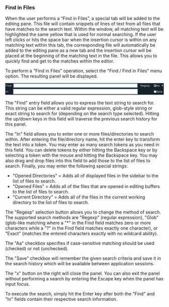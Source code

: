 ### Find in Files

When the user performs a “Find in Files”, a special tab will be added to the editing pane.  This file will contain snippets of lines of text from all files that have matches to the search text.  Within the window, all matching text will be highlighted the same yellow that is used for normal searching.  If the user left clicks or hits the space bar when the insertion cursor is within on any matching text within this tab, the corresponding file will automatically be added to the editing pane as a new tab and the insertion cursor will be placed at the beginning of the matching text in the file.  This allows you to quickly find and get to the matches within the editor.

To perform a "Find in Files" operation, select the "Find / Find in Files" menu option. The resulting panel will be displayed.

![](assets/Find-in-Files.png)

The "Find" entry field allows you to express the text string to search for. This string can be either a valid regular expression, glob-style string or exact string to search for (depending on the search type selected). Hitting the up/down keys in this field will traverse the previous search history for this panel.

The "In" field allows you to enter one or more files/directories to search within. After entering the file/directory name, hit the enter key to transform the text into a token. You may enter as many search tokens as you need in this field. You can delete tokens by either hitting the Backspace key or by selecting a token with the mouse and hitting the Backspace key. You may also drag and drop files into this field to add those to the list of files to search. Finally, you may enter the following special strings:

- "Opened Directories" = Adds all of displayed files in the sidebar to the list of files to search.
- "Opened Files" = Adds all of the files that are opened in editing buffers to the list of files to search.
- "Current Directory" = Adds all of the files in the current working directory to the list of files to search.

The "Regexp" selection button allows you to change the method of search. The supported search methods are "Regexp" (regular expression), "Glob" (glob-like matching where a "*" in the Find field matches zero or more characters while a "?" in the Find field matches exactly one character), or "Exact" (matches the entered characters exactly with no wildcard ability).

The "Aa" checkbox specifies if case-sensitive matching should be used (checked) or not (unchecked).

The "Save" checkbox will remember the given search criteria and save it in the search history which will be available between application sessions.

The "x" button on the right will close the panel. You can also exit the panel without performing a search by entering the Escape key when the panel has input focus.

To execute the search, simply hit the Enter key after both the "Find" and "In" fields contain their respective search information.